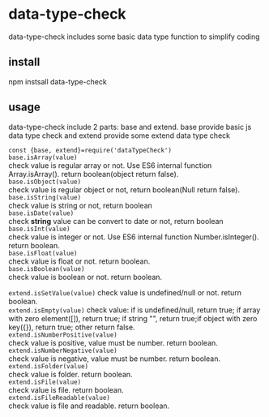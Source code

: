 # data-type-check
data-type-check includes some basic data type function to simplify coding  

## install
npm instsall data-type-check  

## usage
data-type-check include 2 parts: base and extend. base provide basic js data type check and extend provide some extend data type check  

`const {base, extend}=require('dataTypeCheck')`    
`base.isArray(value)`  
check value is regular array or not. Use ES6 internal function Array.isArray(). return boolean(object return false).  
`base.isObject(value)`  
check value is regular object or not, return boolean(Null return false).  
`base.isString(value)`  
check value is string or not, return boolean  
`base.isDate(value)`  
check **string** value can be convert to date or not, return boolean  
`base.isInt(value)`  
check value is integer or not. Use ES6 internal function Number.isInteger(). return boolean.   
`base.isFloat(value)`  
check value is float or not. return boolean.  
`base.isBoolean(value)`  
check value is boolean or not. return boolean.   

`extend.isSetValue(value)` 
check value is undefined/null or not. return boolean.   
`extend.isEmpty(value)` 
check value: if is undefined/null, return true; if array with zero element([]), return true; if string "", return true;if object with zero key({}), return true; other return false.   
`extend.isNumberPositive(value)`  
check value is positive, value must be number. return boolean.  
`extend.isNumberNegative(value)`  
check value is negative, value must be number. return boolean.  
`extend.isFolder(value)`  
check value is folder. return boolean.  
`extend.isFile(value)`  
check value is file. return boolean.  
`extend.isFileReadable(value)`  
check value is file and readable. return boolean.  
